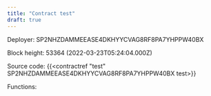 ```yaml
---
title: "Contract test"
draft: true
---
```

Deployer: SP2NHZDAMMEEASE4DKHYYCVAG8RF8PA7YHPPW40BX


 



Block height: 53364 (2022-03-23T05:24:04.000Z)

Source code: {{<contractref "test" SP2NHZDAMMEEASE4DKHYYCVAG8RF8PA7YHPPW40BX test>}}

Functions:


